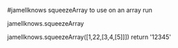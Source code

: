 #jamellknows squeezeArray
to use on an array run 

jamellknows.squeezeArray

jamellknows.squeezeArray([1,22,[3,4,[5]]]) return '12345'

